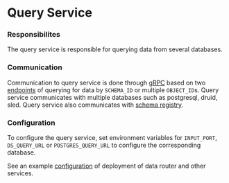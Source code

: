 # Query Service

### Responsibilites

The query service is responsible for querying data from several databases.

### Communication

Communication to query service is done through [gRPC][grpc] based on two [endpoints][endpoints] of querying for data by `SCHEMA_ID` or multiple `OBJECT_ID`s. Query service communicates with multiple databases such as postgresql, druid, sled. Query service also communicates with [schema registry][schema-registry]. 


### Configuration

To configure the query service, set environment variables for `INPUT_PORT`, `DS_QUERY_URL` or `POSTGRES_QUERY_URL` to configure the corresponding database.

See an example [configuration][configuration] of deployment of data router and other services. 

[grpc]: https://grpc.io/docs/what-is-grpc/introduction/
[proto]: ../query-service/proto/query.proto
[schema-registry]: ../schema-registry/README.md
[configuration]: ../examples/deploy/SETUP.md
[endpoints]: ../query-service/proto/query.proto